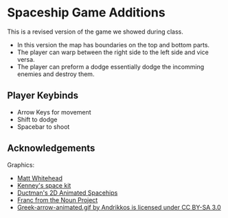 
# Spaceship Game Additions

This is a revised version of the game we showed during class.
* In this version the map has boundaries on the top and bottom parts.
* The player can warp between the right side to the left side and vice versa.
* The player can preform a dodge essentially dodge the incomming enemies and destroy them.

## Player Keybinds
* Arrow Keys for movement
* Shift to dodge
* Spacebar to shoot

 
## Acknowledgements

Graphics:
* [Matt Whitehead](https://ccsearch.creativecommons.org/photos/7fd4a37b-8d1a-4d4c-80a2-4ca4a3839941)
* [Kenney's space kit](https://kenney.nl/assets/space-kit)
* [Ductman's 2D Animated Spacehips](https://assetstore.unity.com/packages/2d/characters/2d-animated-spaceships-96852)
* [Franc from the Noun Project](https://commons.wikimedia.org/w/index.php?curid=64661575)
* [Greek-arrow-animated.gif by Andrikkos is licensed under CC BY-SA 3.0](https://search.creativecommons.org/photos/2db102af-80d0-4ec8-9171-1ac77d2565ce)
